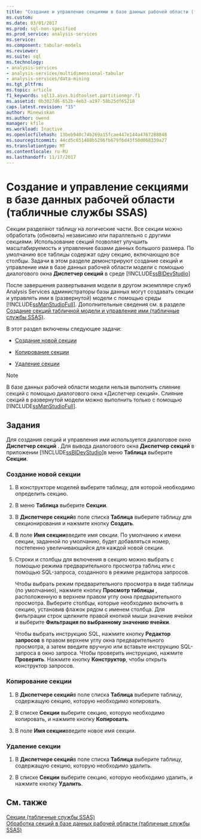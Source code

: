 ```yaml
---
title: "Создание и управление секциями в базе данных рабочей области (табличные службы SSAS) | Документы Microsoft"
ms.custom: 
ms.date: 03/01/2017
ms.prod: sql-non-specified
ms.prod_service: analysis-services
ms.service: 
ms.component: tabular-models
ms.reviewer: 
ms.suite: sql
ms.technology:
- analysis-services
- analysis-services/multidimensional-tabular
- analysis-services/data-mining
ms.tgt_pltfrm: 
ms.topic: article
f1_keywords: sql13.asvs.bidtoolset.partitionmgr.f1
ms.assetid: 0b3027d6-652b-4eb3-a197-58b25df65218
caps.latest.revision: "15"
author: Minewiskan
ms.author: owend
manager: kfile
ms.workload: Inactive
ms.openlocfilehash: 13beb940c74b269a15fcae447e144a4767288848
ms.sourcegitcommit: 44cd5c651488b5296fb679f6d43f50d068339a27
ms.translationtype: MT
ms.contentlocale: ru-RU
ms.lasthandoff: 11/17/2017
---
```

# <a name="create-and-manage-partitions-in-the-workspace-database-ssas-tabular"></a>Создание и управление секциями в базе данных рабочей области (табличные службы SSAS)
  Секции разделяют таблицу на логические части. Все секции можно обработать (обновить) независимо или параллельно с другими секциями. Использование секций позволяет улучшить масштабируемость и управление базами данных большого размера. По умолчанию все таблицы содержат одну секцию, включающую все столбцы. Задачи в этом разделе демонстрируют создание секций и управление ими в базе данных рабочей области модели с помощью диалогового окна **Диспетчер секций** в среде [!INCLUDE[ssBIDevStudio](../../includes/ssbidevstudio-md.md)]  
  
 После завершения развертывания модели в другом экземпляре служб Analysis Services администраторы базы данных могут создавать секции и управлять ими в (развернутой) модели с помощью среды [!INCLUDE[ssManStudioFull](../../includes/ssmanstudiofull-md.md)]. Дополнительные сведения см. в разделе [Создание секций табличной модели и управление ими (табличные службы SSAS)](../../analysis-services/tabular-models/create-and-manage-tabular-model-partitions-ssas-tabular.md).  
  
 В этот раздел включены следующее задачи:  
  
-   [Создание новой секции](#bkmk_create_new)  
  
-   [Копирование секции](#bkmk_copy)  
  
-   [Удаление секции](#bkmk_delete)  
  
> [!NOTE]  
>  В базе данных рабочей области модели нельзя выполнять слияние секций с помощью диалогового окна «Диспетчер секций». Слияние секций в развернутой модели можно выполнить только с помощью [!INCLUDE[ssManStudioFull](../../includes/ssmanstudiofull-md.md)].  
  
## <a name="tasks"></a>Задания  
 Для создания секций и управления ими используется диалоговое окно **Диспетчер секций** . Для вывода диалогового окна **Диспетчер секций** в приложении [!INCLUDE[ssBIDevStudio](../../includes/ssbidevstudio-md.md)]в меню **Таблица** выберите **Секции**.  
  
###  <a name="bkmk_create_new"></a> Создание новой секции  
  
1.  В конструкторе моделей выберите таблицу, для которой необходимо определить секцию.  
  
2.  В меню **Таблица** выберите **Секции**.  
  
3.  В **Диспетчере секций**в поле списка **Таблица** выберите таблицу для секционирования и нажмите кнопку **Создать**.  
  
4.  В поле **Имя секции**введите имя секции. По умолчанию к имени секции, заданной по умолчанию, будет добавляться номер, постепенно увеличивающийся для каждой новой секции.  
  
5.  Строки и столбцы для включения в секцию можно выбрать с помощью режима предварительного просмотра таблиц или с помощью SQL-запроса, созданного в режиме редактора запросов.  
  
     Чтобы выбрать режим предварительного просмотра в виде таблицы (по умолчанию), нажмите кнопку **Просмотр таблицы** , расположенную в верхнем правом углу окна предварительного просмотра. Выберите столбцы, которые необходимо включить в секцию, установив флажок рядом с именем столбца. Для фильтрации строк щелкните правой кнопкой мыши значение ячейки и выберите **Фильтрация по выбранному значению ячейки**.  
  
     Чтобы выбрать инструкцию SQL, нажмите кнопку **Редактор запросов** в правом верхнем углу окна предварительного просмотра, а затем введите вручную или вставьте инструкцию SQL-запроса в окно запроса. Чтобы проверить инструкцию, нажмите **Проверить**. Нажмите кнопку **Конструктор**, чтобы открыть конструктор запросов.  
  
###  <a name="bkmk_copy"></a> Копирование секции  
  
1.  В **Диспетчере секций**в поле списка **Таблица** выберите таблицу, содержащую секцию, которую необходимо копировать.  
  
2.  В списке **Секции** выберите секцию, которую необходимо копировать, и нажмите кнопку **Копировать**.  
  
3.  В поле **Имя секции**введите новое имя секции.  
  
###  <a name="bkmk_delete"></a> Удаление секции  
  
1.  В **Диспетчере секций**в поле списка **Таблица** выберите таблицу, содержащую секцию, которую необходимо удалить.  
  
2.  В списке **Секции** выберите секцию, которую необходимо удалить, и нажмите кнопку **Удалить**.  
  
## <a name="see-also"></a>См. также  
 [Секции (табличные службы SSAS)](../../analysis-services/tabular-models/partitions-ssas-tabular.md)   
 [Обработка секций в базе данных рабочей области (табличные службы SSAS)](../../analysis-services/tabular-models/process-partitions-in-the-workspace-databse-ssas-tabular.md)  
  
  
